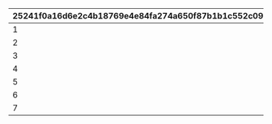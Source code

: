 |25241f0a16d6e2c4b18769e4e84fa274a650f87b1b1c552c093706c480a12d68|b2a43a6193e3d92c91bc5e8d14834d0aa03a01d13bbbbf2e81e29a2f8039e272|a83c207e2185b1e5d1d5635a651fbfae83f12004054675a176a1a83a8a879f18|
| --- | --- | --- |
|1|1|106901|
|2|1|126401|
|3|2|126401|
|4|1|118601|
|5|2|118601|
|6|1|134001|
|7|2|134001|